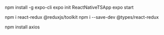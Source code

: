 npm install -g expo-cli
expo init ReactNativeTSApp
expo start

npm i react-redux @reduxjs/toolkit
npm i --save-dev @types/react-redux

npm install axios